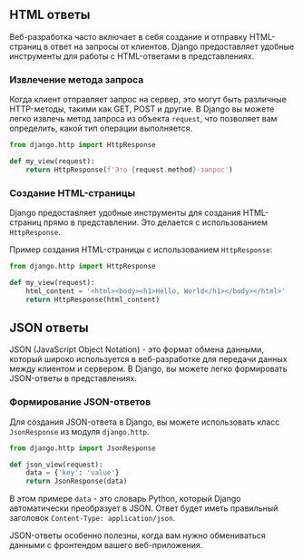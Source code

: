 ## HTML ответы

Веб-разработка часто включает в себя создание и отправку HTML-страниц в ответ на запросы от клиентов. Django предоставляет удобные инструменты для работы с HTML-ответами в представлениях.

### Извлечение метода запроса

Когда клиент отправляет запрос на сервер, это могут быть различные HTTP-методы, такими как GET, POST и другие. В Django вы можете легко извлечь метод запроса из объекта `request`, что позволяет вам определить, какой тип операции выполняется.

```python
from django.http import HttpResponse

def my_view(request):
    return HttpResponse(f'Это {request.method}-запрос')

```

### Создание HTML-страницы

Django предоставляет удобные инструменты для создания HTML-страниц прямо в представлении. Это делается с использованием `HttpResponse`.

Пример создания HTML-страницы с использованием `HttpResponse`:

```python
from django.http import HttpResponse

def my_view(request):
    html_content = '<html><body><h1>Hello, World</h1></body></html>'
    return HttpResponse(html_content)

```

## JSON ответы

JSON (JavaScript Object Notation) - это формат обмена данными, который широко используется в веб-разработке для передачи данных между клиентом и сервером. В Django, вы можете легко формировать JSON-ответы в представлениях.

### Формирование JSON-ответов

Для создания JSON-ответа в Django, вы можете использовать класс `JsonResponse` из модуля `django.http`.

```python
from django.http import JsonResponse

def json_view(request):
    data = {'key': 'value'}
    return JsonResponse(data)

```

В этом примере `data` - это словарь Python, который Django автоматически преобразует в JSON. Ответ будет иметь правильный заголовок `Content-Type: application/json`.

JSON-ответы особенно полезны, когда вам нужно обмениваться данными с фронтендом вашего веб-приложения.